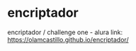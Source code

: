 # encriptador
encriptador / challenge one - alura
link: https://olamcastillo.github.io/encriptador/
